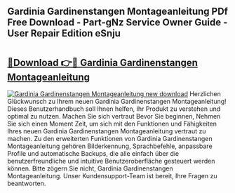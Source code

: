 ## Gardinia Gardinenstangen Montageanleitung PDf Free Download - Part-gNz Service Owner Guide - User Repair Edition eSnju

# <h2><a href="http://df6batt.blite.top/?on=Gardinia+Gardinenstangen+Montageanleitung">🔗Download 👉🔴 Gardinia Gardinenstangen Montageanleitung</a></h2>

[![Gardinia Gardinenstangen Montageanleitung new download](https://i.imgur.com/lujVjoI.png)](http://df6batt.blite.top/?on=Gardinia+Gardinenstangen+Montageanleitung)
Herzlichen Glückwunsch zu Ihrem neuen Gardinia Gardinenstangen Montageanleitung! Dieses Benutzerhandbuch soll Ihnen helfen, Ihr Produkt zu verstehen und optimal zu nutzen. Machen Sie sich vertraut Bevor Sie beginnen, Nehmen Sie sich einen Moment Zeit, um sich mit den Funktionen und Fähigkeiten Ihres neuen Gardinia Gardinenstangen Montageanleitung vertraut zu machen. Zu den erweiterten Funktionen von Gardinia Gardinenstangen Montageanleitung gehören Bilderkennung, Sprachbefehle, anpassbare Profile und automatische Backups, die alle einfach über die benutzerfreundliche und intuitive Benutzeroberfläche gesteuert werden können. Bitte zögern Sie nicht, Gardinia Gardinenstangen Montageanleitung. Unser Kundensupport-Team ist bereit, Ihre Fragen zu beantworten.
